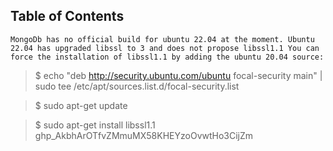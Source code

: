## Table of Contents

`
MongoDb has no official build for ubuntu 22.04 at the moment.
Ubuntu 22.04 has upgraded libssl to 3 and does not propose libssl1.1
You can force the installation of libssl1.1 by adding the ubuntu 20.04 source:
`


> $ echo "deb http://security.ubuntu.com/ubuntu focal-security main" | sudo tee
> /etc/apt/sources.list.d/focal-security.list

> $ sudo apt-get update

> $ sudo apt-get install libssl1.1
> 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